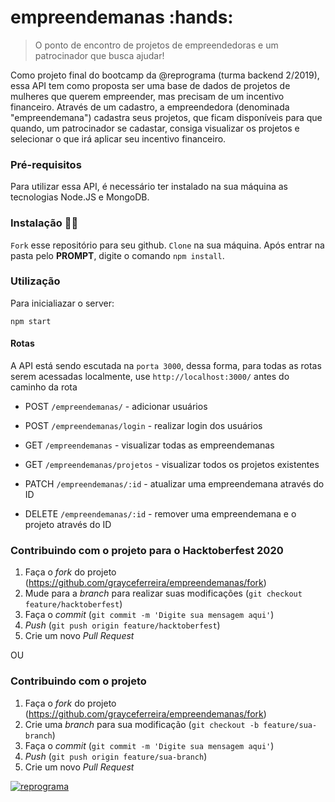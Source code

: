 # empreendemanas :hands:
> O ponto de encontro de projetos de empreendedoras e um patrocinador que busca ajudar!

Como projeto final do bootcamp da @reprograma (turma backend 2/2019), essa API tem como proposta ser uma base de dados de projetos de mulheres que querem empreender, mas precisam de um incentivo financeiro. Através de um cadastro, a empreendedora (denominada "empreendemana") cadastra seus projetos, que ficam disponíveis para que quando, um patrocinador se cadastar, consiga visualizar os projetos e selecionar o que irá aplicar seu incentivo financeiro.

### Pré-requisitos

Para utilizar essa API, é necessário ter instalado na sua máquina as tecnologias Node.JS e MongoDB.

### Instalação :woman_technologist:

`Fork` esse repositório para seu github. `Clone` na sua máquina. Após entrar na pasta pelo **PROMPT**, digite o comando `npm install`.

### Utilização 

Para inicialiazar o server:
```
npm start
```

#### Rotas

A API está sendo escutada na `porta 3000`, dessa forma, para todas as rotas serem acessadas localmente, use `http://localhost:3000/` antes do caminho da rota

- POST `/empreendemanas/` - adicionar usuários 

- POST `/empreendemanas/login` - realizar login dos usuários

- GET `/empreendemanas` - visualizar todas as empreendemanas

- GET `/empreendemanas/projetos` - visualizar todos os projetos existentes

- PATCH `/empreendemanas/:id` - atualizar uma empreendemana através do ID

- DELETE `/empreendemanas/:id` - remover uma empreendemana e o projeto através do ID


### Contribuindo com o projeto para o Hacktoberfest 2020

1. Faça o _fork_ do projeto (<https://github.com/grayceferreira/empreendemanas/fork>)
2. Mude para a _branch_ para realizar suas modificações (`git checkout feature/hacktoberfest`)
3. Faça o _commit_ (`git commit -m 'Digite sua mensagem aqui'`)
4. _Push_ (`git push origin feature/hacktoberfest`)
5. Crie um novo _Pull Request_

OU

### Contribuindo com o projeto

1. Faça o _fork_ do projeto (<https://github.com/grayceferreira/empreendemanas/fork>)
2. Crie uma _branch_ para sua modificação (`git checkout -b feature/sua-branch`)
3. Faça o _commit_ (`git commit -m 'Digite sua mensagem aqui'`)
4. _Push_ (`git push origin feature/sua-branch`)
5. Crie um novo _Pull Request_

[![reprograma](https://reprograma.com.br/assets/img/logo-fundoclaro.png)](https://www.reprograma.com.br/)

